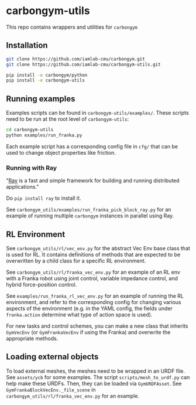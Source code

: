 # carbongym-utils
This repo contains wrappers and utilities for `carbongym`

## Installation

```bash
git clone https://github.com/iamlab-cmu/carbongym.git
git clone https://github.com/iamlab-cmu/carbongym-utils.git

pip install -e carbongym/python
pip install -e carbongym-utils
```

## Running examples

Examples scripts can be found in `carbongym-utils/examples/`.
These scripts need to be run at the root level of `carbongym-utils`:

```bash
cd carbongym-utils
python examples/run_franka.py
```

Each example script has a corresponding config file in `cfg/` that can be used to change object properties like friction.

### Running with Ray
"[Ray](https://github.com/ray-project/ray) is a fast and simple framework for building and running distributed
applications."

Do `pip install ray` to install it.

See `carbongym_utils/examples/run_franka_pick_block_ray.py` for an example of
running multiple `carbongym` instances in parallel using Ray.

## RL Environment
See `carbongym_utils/rl/vec_env.py` for the abstract Vec Env base class that is used for RL.
It contains definitions of methods that are expected to be overwritten by a child class for a specific RL environment.

See `carbongym_utils/rl/franka_vec_env.py` for an example of an RL env with a Franka robot using joint control, variable impedance control, and hybrid force-position control.

See `examples/run_franka_rl_vec_env.py` for an example of running the RL environment, and refer to the corresponding config for changing various aspects of the environment (e.g. in the YAML config, the fields under `franka.action` determine what type of action space is used).

For new tasks and control schemes, you can make a new class that inherits `GymVecEnv` (or `GymFrankaVecEnv` if using the Franka) and overwrite the appropriate methods.

## Loading external objects
To load external meshes, the meshes need to be wrapped in an URDF file.
See `assets/ycb` for some examples.
The script `scripts/mesh_to_urdf.py` can help make these URDFs.
Then, they can be loaded via `GymURDFAsset`.
See `GymFrankaBlockVecEnv._file_scene` in `carbongym_utils/rl/franka_vec_env.py` for an example.
